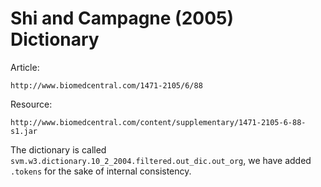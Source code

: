 # Shi and Campagne (2005) Dictionary #

Article:

    http://www.biomedcentral.com/1471-2105/6/88

Resource:

    http://www.biomedcentral.com/content/supplementary/1471-2105-6-88-s1.jar

The dictionary is called
`svm.w3.dictionary.10_2_2004.filtered.out_dic.out_org`, we have added
`.tokens` for the sake of internal consistency.
